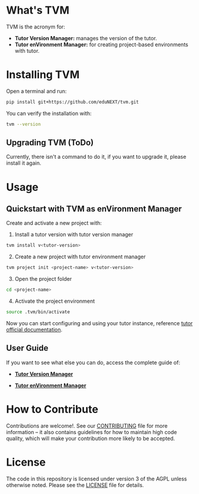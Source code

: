 # What's TVM

TVM is the acronym for:

- **Tutor Version Manager:** manages the version of the tutor.
- **Tutor enVironment Manager:** for creating project-based environments with tutor.

# Installing TVM

Open a terminal and run:

```bash
pip install git+https://github.com/eduNEXT/tvm.git
```

You can verify the installation with:

```bash
tvm --version
```

## Upgrading TVM (ToDo)

Currently, there isn't a command to do it, if you want to upgrade it, please install it again.

# Usage

## Quickstart with TVM as enVironment Manager

Create and activate a new project with:

1. Install a tutor version with tutor version manager

```bash
tvm install v<tutor-version>
```

2. Create a new project with tutor environment manager

```bash
tvm project init <project-name> v<tutor-version>
```

3. Open the project folder

```bash
cd <project-name>
```

4. Activate the project environment

```bash
source .tvm/bin/activate
```

Now you can start configuring and using your tutor instance, reference [tutor official documentation](https://docs.tutor.overhang.io/index.html).

## User Guide

If you want to see what else you can do, access the complete guide of:

- [**Tutor Version Manager**](/docs/TutorVersionManager.rst)

- [**Tutor enVironment Manager**](/docs/TutorEnvironmentManager.rst)

# How to Contribute

Contributions are welcome!. See our [CONTRIBUTING](https://github.com/edunext/tvm/blob/master/CONTRIBUTING.md)
file for more information – it also contains guidelines for how to maintain high code quality, which will make your
contribution more likely to be accepted.

# License

The code in this repository is licensed under version 3 of the AGPL unless
otherwise noted. Please see the [LICENSE](https://github.com/edunext/tvm/blob/main/LICENSE) file for details.
